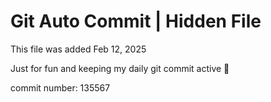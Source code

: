 # Git Auto Commit | Hidden File

This file was added Feb 12, 2025

Just for fun and keeping my daily git commit active 🤪

commit number: 135567
